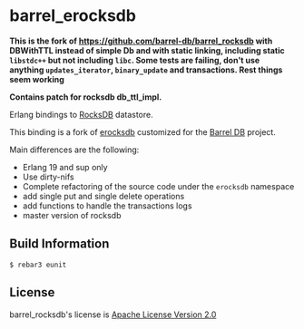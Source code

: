 barrel_erocksdb
===============

**This is the fork of https://github.com/barrel-db/barrel_rocksdb with DBWithTTL instead of simple Db and with static
linking, including static `libstdc++` but not including `libc`. Some tests are failing, don't use anything
`updates_iterator`, `binary_update` and transactions. Rest things seem working**

**Contains patch for rocksdb db_ttl_impl.**


Erlang bindings to [RocksDB](https://github.com/facebook/rocksdb) datastore.

This binding is a fork of [erocksdb](https://github.com/leo-project/erocksdb)
customized for the [Barrel DB](https://barrel-db.org) project.


Main differences are the following:

- Erlang 19 and sup only
- Use dirty-nifs
- Complete refactoring of the source code under the `erocksdb` namespace
- add single put and single delete operations
- add functions to handle the transactions logs
- master version of rocksdb

## Build Information

    $ rebar3 eunit

## License

barrel_rocksdb's license is [Apache License Version 2.0](http://www.apache.org/licenses/LICENSE-2.0.html)
